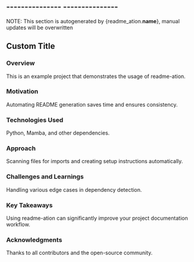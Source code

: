 
## --------------- ---------------
NOTE: This section is autogenerated by {readme_ation.__name__}, manual updates will be overwritten
## Custom Title
### Overview
This is an example project that demonstrates the usage of readme-ation.
### Motivation
Automating README generation saves time and ensures consistency.
### Technologies Used
Python, Mamba, and other dependencies.
### Approach
Scanning files for imports and creating setup instructions automatically.
### Challenges and Learnings
Handling various edge cases in dependency detection.
### Key Takeaways
Using readme-ation can significantly improve your project documentation workflow.
### Acknowledgments
Thanks to all contributors and the open-source community.
<!-- END OF PROJECT DETAILS -->
